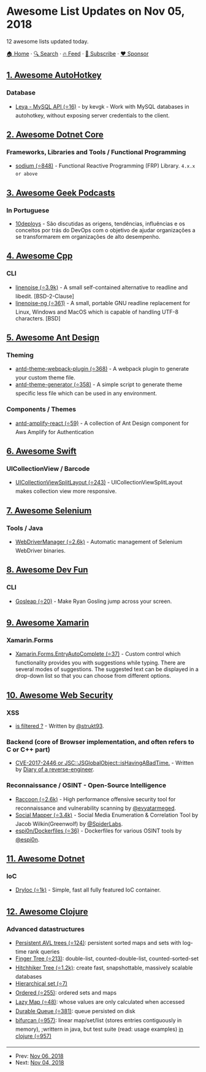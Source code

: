 # Awesome List Updates on Nov 05, 2018

12 awesome lists updated today.

[🏠 Home](/README.md) · [🔍 Search](https://www.trackawesomelist.com/search/) · [🔥 Feed](https://www.trackawesomelist.com/rss.xml) · [📮 Subscribe](https://trackawesomelist.us17.list-manage.com/subscribe?u=d2f0117aa829c83a63ec63c2f&id=36a103854c) · [❤️  Sponsor](https://github.com/sponsors/theowenyoung)



## [1. Awesome AutoHotkey](/content/ahkscript/awesome-AutoHotkey/README.md)

### Database

*   [Leya - MySQL API (⭐16)](https://github.com/kevgk/Leya) - by kevgk - Work with MySQL databases in autohotkey, without exposing server credentials to the client.

## [2. Awesome Dotnet Core](/content/thangchung/awesome-dotnet-core/README.md)

### Frameworks, Libraries and Tools / Functional Programming

*   [sodium (⭐848)](https://github.com/SodiumFRP/sodium/tree/master/) - Functional Reactive Programming (FRP) Library. `4.x.x or above`

## [3. Awesome Geek Podcasts](/content/ayr-ton/awesome-geek-podcasts/README.md)

### In Portuguese

*   [10deploys](https://www.10deploys.com/) - São discutidas as origens, tendências, influências e os conceitos por trás do DevOps com o objetivo de ajudar organizações a se transformarem em organizações de alto desempenho.

## [4. Awesome Cpp](/content/fffaraz/awesome-cpp/README.md)

### CLI

*   [linenoise (⭐3.9k)](https://github.com/antirez/linenoise) - A small self-contained alternative to readline and libedit. \[BSD-2-Clause]
*   [linenoise-ng (⭐361)](https://github.com/arangodb/linenoise-ng) - A small, portable GNU readline replacement for Linux, Windows and MacOS which is capable of handling UTF-8 characters. \[BSD]

## [5. Awesome Ant Design](/content/websemantics/awesome-ant-design/README.md)

### Theming

*   [antd-theme-webpack-plugin (⭐368)](https://github.com/mzohaibqc/antd-theme-webpack-plugin) - A webpack plugin to generate your custom theme file.
*   [antd-theme-generator (⭐358)](https://github.com/mzohaibqc/antd-theme-generator) - A simple script to generate theme specific less file which can be used in any environment.

### Components / Themes

*   [antd-amplify-react (⭐59)](https://github.com/mzohaibqc/antd-amplify-react) - A collection of Ant Design component for Aws Amplify for Authentication

## [6. Awesome Swift](/content/matteocrippa/awesome-swift/README.md)

### UICollectionView / Barcode

*   [UICollectionViewSplitLayout (⭐243)](https://github.com/yahoojapan/UICollectionViewSplitLayout) - UICollectionViewSplitLayout makes collection view more responsive.

## [7. Awesome Selenium](/content/christian-bromann/awesome-selenium/README.md)

### Tools / Java

*   [WebDriverManager (⭐2.6k)](https://github.com/bonigarcia/webdrivermanager) - Automatic management of Selenium WebDriver binaries.

## [8. Awesome Dev Fun](/content/mislavcimpersak/awesome-dev-fun/README.md)

### CLI

*   [Gosleap (⭐20)](https://github.com/koriroys/gosleap) - Make Ryan Gosling jump across your screen.

## [9. Awesome Xamarin](/content/XamSome/awesome-xamarin/README.md)

### Xamarin.Forms

*   [Xamarin.Forms.EntryAutoComplete (⭐37)](https://github.com/krzysztofstepnikowski/Xamarin.Forms.EntryAutoComplete) - Custom control which functionality provides you with suggestions while typing. There are several modes of suggestions. The suggested text can be displayed in a drop-down list so that you can choose from different options.

## [10. Awesome Web Security](/content/qazbnm456/awesome-web-security/README.md)

### XSS

*   [</script> is filtered ?](https://twitter.com/strukt93/status/931586377665331200) - Written by [@strukt93](https://twitter.com/strukt93).

### Backend (core of Browser implementation, and often refers to C or C++ part)

*   [CVE-2017-2446 or JSC::JSGlobalObject::isHavingABadTime.](https://doar-e.github.io/blog/2018/07/14/cve-2017-2446-or-jscjsglobalobjectishavingabadtime/) - Written by [Diary of a reverse-engineer](https://doar-e.github.io/).

### Reconnaissance / OSINT - Open-Source Intelligence

*   [Raccoon (⭐2.6k)](https://github.com/evyatarmeged/Raccoon) - High performance offensive security tool for reconnaissance and vulnerability scanning by [@evyatarmeged](https://github.com/evyatarmeged).
*   [Social Mapper (⭐3.4k)](https://github.com/SpiderLabs/social_mapper) - Social Media Enumeration & Correlation Tool by Jacob Wilkin(Greenwolf) by [@SpiderLabs](https://github.com/SpiderLabs).
*   [espi0n/Dockerfiles (⭐36)](https://github.com/espi0n/Dockerfiles) - Dockerfiles for various OSINT tools by [@espi0n](https://github.com/espi0n).

## [11. Awesome Dotnet](/content/quozd/awesome-dotnet/README.md)

### IoC

*   [DryIoc (⭐1k)](https://github.com/dadhi/DryIoc) - Simple, fast all fully featured IoC container.

## [12. Awesome Clojure](/content/razum2um/awesome-clojure/README.md)

### Advanced datastructures

*   [Persistent AVL trees (⭐124)](https://github.com/clojure/data.avl): persistent sorted maps and sets with log-time rank queries
*   [Finger Tree (⭐213)](https://github.com/clojure/data.finger-tree): double-list, counted-double-list, counted-sorted-set
*   [Hitchhiker Tree (⭐1.2k)](https://github.com/datacrypt-project/hitchhiker-tree): create fast, snapshottable, massively scalable databases
*   [Hierarchical set (⭐7)](https://github.com/llasram/hier-set)
*   [Ordered (⭐255)](https://github.com/amalloy/ordered): ordered sets and maps
*   [Lazy Map (⭐48)](https://github.com/Malabarba/lazy-map-clojure): whose values are only calculated when accessed
*   [Durable Queue (⭐381)](https://github.com/Factual/durable-queue): queue persisted on disk
*   [bifurcan (⭐957)](https://github.com/lacuna/bifurcan): linear map/set/list (stores entries contiguously in memory), ;writtern in java, but test suite (read: usage examples) [in clojure (⭐957)](https://github.com/lacuna/bifurcan/blob/master/test/bifurcan)

---

- Prev: [Nov 06, 2018](/content/2018/11/06/README.md)
- Next: [Nov 04, 2018](/content/2018/11/04/README.md)